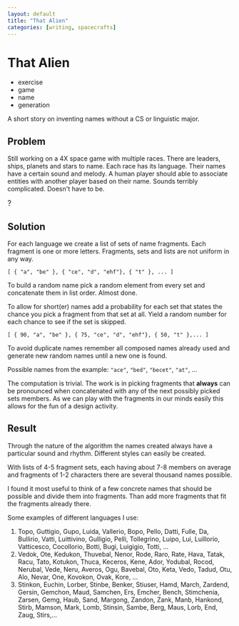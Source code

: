 ```yaml
---
layout: default
title: "That Alien"
categories: [writing, spacecrafts]
---
```


# That Alien

* exercise
* game
* name 
* generation

A short story on inventing names without a CS or linguistic major.


## Problem
Still working on a 4X space game with multiple races. 
There are leaders, ships, planets and stars to name.
Each race has its language. 
Their names have a certain sound and melody.
A human player should able to associate entities with
another player based on their name. 
Sounds terribly complicated. Doesn't have to be.

<big>?</big>


## Solution
For each language we create a list of sets of name fragments.
Each fragment is one or more letters. 
Fragments, sets and lists are not uniform in any way.

```
[ { "a", "be" }, { "ce", "d", "ehf"}, { "t" }, ... ]
```

To build a random name pick a random element from every 
set and concatenate them in list order. Almost done.

To allow for short(er) names add a probability for each
set that states the chance you pick a fragment from
that set at all. Yield a random number for each chance
to see if the set is skipped.

```
[ { 90, "a", "be" }, { 75, "ce", "d", "ehf"}, { 50, "t" },... ]
```

To avoid duplicate names remember all composed names
already used and generate new random names until a new
one is found.

Possible names from the example: `"ace"`, `"bed"`, `"becet"`, `"at"`, ...

The computation is trivial. 
The work is in picking fragments that **always** can
be pronounced when concatenated with any of the next 
possibly picked sets members. 
As we can play with the fragments in our minds easily
this allows for the fun of a design activity.


## Result

Through the nature of the algorithm the names created
always have a particular sound and rhythm.
Different styles can easily be created.

With lists of 4-5 fragment sets, each having about 7-8
members on average and fragments of 1-2 characters 
there are several thousand names possible.

I found it most useful to think of a few concrete names
that should be possible and divide them into fragments.
Than add more fragments that fit the fragments
already there.

Some examples of different languages I use:

1. Topo, Guttigio, Gupo, Luida, Vallerio, Bopo, Pello, Datti, Fulle, Da, Bullirio, Vatti, Luittivino, Gulligio, Pelli, Tollegrino, Luipo, Lui, Luillorio, Vatticesco, Cocollorio, Botti, Bugi, Luigigio, Totti, ...
2. Vedok, Ote, Kedukon, Thuvebal, Nenor, Rode, Raro, Rate, Hava, Tatak, Racu, Tato, Kotukon, Thuca, Keceros, Kene, Ador, Yodubal, Rocod, Nerubal, Vede, Neru, Averos, Ogu, Bavebal, Oto, Keta, Vedo, Tadud, Otu, Alo, Nevar, One, Kovokon, Ovak, Kore, ...
3. Stinkon, Euchin, Lorber, Stinbe, Benker, Stiuser, Hamd, March, Zardend, Gersin, Gemchon, Maud, Samchen, Ers, Emcher, Bench, Stimchenia, Zarsen, Gemg, Haub, Sand, Margong, Zandon, Zank, Manb, Hankond, Stirb, Mamson, Mark, Lomb, Stinsin, Sambe, Berg, Maus, Lorb, End, Zaug, Stirs,...

